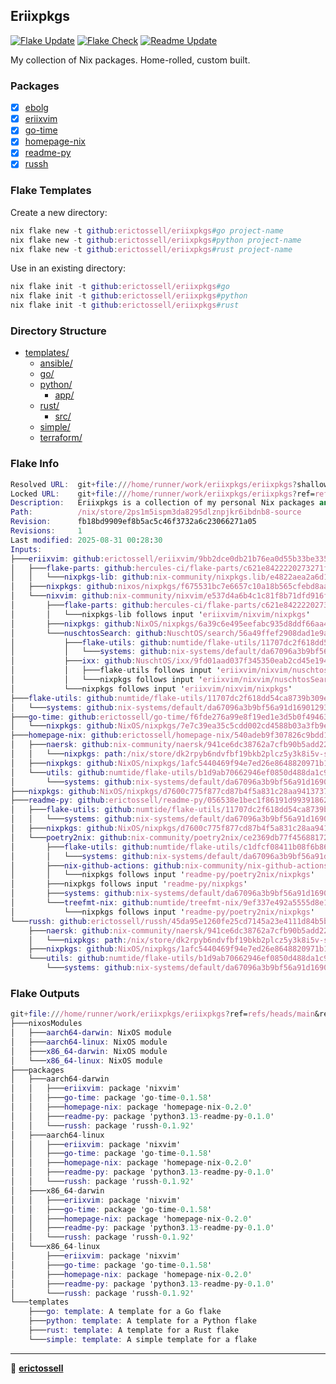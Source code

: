 ## Eriixpkgs

[![Flake Update](https://github.com/erictossell/eriixpkgs/actions/workflows/update.yml/badge.svg)](https://github.com/erictossell/eriixpkgs/actions/workflows/update.yml)
[![Flake Check](https://github.com/erictossell/eriixpkgs/actions/workflows/check.yml/badge.svg)](https://github.com/erictossell/eriixpkgs/actions/workflows/check.yml)
[![Readme Update](https://github.com/erictossell/eriixpkgs/actions/workflows/readme.yml/badge.svg?branch=main)](https://github.com/erictossell/eriixpkgs/actions/workflows/readme.yml)

My collection of Nix packages. Home-rolled, custom built.

### Packages
- [x] [ebolg](https://github.com/erictossell/ebolg)
- [x] [eriixvim](https://github.com/erictossell/eriixvim)
- [x] [go-time](https://github.com/erictossell/go-time)
- [x] [homepage-nix](https://github.com/erictossell/homepage-nix)
- [x] [readme-py](https://github.com/erictossell/readme-py)
- [x] [russh](https://github.com/erictossell/russh)

### Flake Templates

Create a new directory:
```nix
nix flake new -t github:erictossell/eriixpkgs#go project-name
nix flake new -t github:erictossell/eriixpkgs#python project-name
nix flake new -t github:erictossell/eriixpkgs#rust project-name
```

Use in an existing directory:
```nix
nix flake init -t github:erictossell/eriixpkgs#go
nix flake init -t github:erictossell/eriixpkgs#python
nix flake init -t github:erictossell/eriixpkgs#rust
```


### Directory Structure

- [templates/](templates/)
  - [ansible/](templates/ansible/)
  - [go/](templates/go/)
  - [python/](templates/python/)
    - [app/](templates/python/app/)
  - [rust/](templates/rust/)
    - [src/](templates/rust/src/)
  - [simple/](templates/simple/)
  - [terraform/](templates/terraform/)

### Flake Info

```nix
Resolved URL:  git+file:///home/runner/work/eriixpkgs/eriixpkgs?shallow=1
Locked URL:    git+file:///home/runner/work/eriixpkgs/eriixpkgs?ref=refs/heads/main&rev=fb18bd9909ef8b5ac5c46f3732a6c23066271a05&shallow=1
Description:   Eriixpkgs is a collection of my personal Nix packages and NixOS modules
Path:          /nix/store/2ps1m5ispm3da8295dlznpjkr6ibdnb8-source
Revision:      fb18bd9909ef8b5ac5c46f3732a6c23066271a05
Revisions:     1
Last modified: 2025-08-31 00:28:30
Inputs:
├───eriixvim: github:erictossell/eriixvim/9bb2dce0db21b76ea0d55b33be335fe324044431 (2025-04-12 01:28:41)
│   ├───flake-parts: github:hercules-ci/flake-parts/c621e8422220273271f52058f618c94e405bb0f5 (2025-04-01 23:38:40)
│   │   └───nixpkgs-lib: github:nix-community/nixpkgs.lib/e4822aea2a6d1cdd36653c134cacfd64c97ff4fa (2025-03-30 01:09:21)
│   ├───nixpkgs: github:nixos/nixpkgs/f675531bc7e6657c10a18b565cfebd8aa9e24c14 (2025-04-09 21:06:01)
│   └───nixvim: github:nix-community/nixvim/e537d4a6b4c1c81f8b71dfd916fdf970d0d5c987 (2025-04-11 14:52:33)
│       ├───flake-parts: github:hercules-ci/flake-parts/c621e8422220273271f52058f618c94e405bb0f5 (2025-04-01 23:38:40)
│       │   └───nixpkgs-lib follows input 'eriixvim/nixvim/nixpkgs'
│       ├───nixpkgs: github:NixOS/nixpkgs/6a39c6e495eefabc935d8ddf66aa45d85b85fa3f (2025-04-09 00:06:13)
│       └───nuschtosSearch: github:NuschtOS/search/56a49ffef2908dad1e9a8adef1f18802bc760962 (2025-04-03 12:27:03)
│           ├───flake-utils: github:numtide/flake-utils/11707dc2f618dd54ca8739b309ec4fc024de578b (2024-11-13 21:27:16)
│           │   └───systems: github:nix-systems/default/da67096a3b9bf56a91d16901293e51ba5b49a27e (2023-04-09 08:27:08)
│           ├───ixx: github:NuschtOS/ixx/9fd01aad037f345350eab2cd45e1946cc66da4eb (2024-10-26 15:53:28)
│           │   ├───flake-utils follows input 'eriixvim/nixvim/nuschtosSearch/flake-utils'
│           │   └───nixpkgs follows input 'eriixvim/nixvim/nuschtosSearch/nixpkgs'
│           └───nixpkgs follows input 'eriixvim/nixvim/nixpkgs'
├───flake-utils: github:numtide/flake-utils/11707dc2f618dd54ca8739b309ec4fc024de578b (2024-11-13 21:27:16)
│   └───systems: github:nix-systems/default/da67096a3b9bf56a91d16901293e51ba5b49a27e (2023-04-09 08:27:08)
├───go-time: github:erictossell/go-time/f6fde276a99e8f19ed1e3d5b0f4946383eb4bc35 (2024-07-14 13:24:29)
│   └───nixpkgs: github:NixOS/nixpkgs/7e7c39ea35c5cdd002cd4588b03a3fb9ece6fad9 (2024-07-12 07:14:11)
├───homepage-nix: github:erictossell/homepage-nix/540adeb9f307826c9bdd1b047a8b4467160709a4 (2024-07-05 04:49:49)
│   ├───naersk: github:nix-community/naersk/941ce6dc38762a7cfb90b5add223d584feed299b (2024-06-18 16:21:15)
│   │   └───nixpkgs: path:/nix/store/dk2rpyb6ndvfbf19bkb2plcz5y3k8i5v-source?lastModified=0&narHash=sha256-rwz8NJZV%2B387rnWpTYcXaRNvzUSnnF9aHONoJIYmiUQ%3D (1970-01-01 00:00:00)
│   ├───nixpkgs: github:NixOS/nixpkgs/1afc5440469f94e7ed26e8648820971b102afdc3 (2024-07-04 10:07:58)
│   └───utils: github:numtide/flake-utils/b1d9ab70662946ef0850d488da1c9019f3a9752a (2024-03-11 08:33:50)
│       └───systems: github:nix-systems/default/da67096a3b9bf56a91d16901293e51ba5b49a27e (2023-04-09 08:27:08)
├───nixpkgs: github:NixOS/nixpkgs/d7600c775f877cd87b4f5a831c28aa94137377aa (2025-08-30 08:25:00)
├───readme-py: github:erictossell/readme-py/056538e1bec1f86191d99391862369d060a42a10 (2025-08-31 00:15:58)
│   ├───flake-utils: github:numtide/flake-utils/11707dc2f618dd54ca8739b309ec4fc024de578b (2024-11-13 21:27:16)
│   │   └───systems: github:nix-systems/default/da67096a3b9bf56a91d16901293e51ba5b49a27e (2023-04-09 08:27:08)
│   ├───nixpkgs: github:NixOS/nixpkgs/d7600c775f877cd87b4f5a831c28aa94137377aa (2025-08-30 08:25:00)
│   └───poetry2nix: github:nix-community/poetry2nix/ce2369db77f45688172384bbeb962bc6c2ea6f94 (2025-04-03 14:27:04)
│       ├───flake-utils: github:numtide/flake-utils/c1dfcf08411b08f6b8615f7d8971a2bfa81d5e8a (2024-09-17 08:14:13)
│       │   └───systems: github:nix-systems/default/da67096a3b9bf56a91d16901293e51ba5b49a27e (2023-04-09 08:27:08)
│       ├───nix-github-actions: github:nix-community/nix-github-actions/e04df33f62cdcf93d73e9a04142464753a16db67 (2024-10-24 04:09:24)
│       │   └───nixpkgs follows input 'readme-py/poetry2nix/nixpkgs'
│       ├───nixpkgs follows input 'readme-py/nixpkgs'
│       ├───systems: github:nix-systems/default/da67096a3b9bf56a91d16901293e51ba5b49a27e (2023-04-09 08:27:08)
│       └───treefmt-nix: github:numtide/treefmt-nix/9ef337e492a5555d8e17a51c911ff1f02635be15 (2024-10-28 13:05:26)
│           └───nixpkgs follows input 'readme-py/poetry2nix/nixpkgs'
└───russh: github:erictossell/russh/45da95e1260fe25cd7145a23e4111d84b5b8ef7f (2024-07-05 04:45:21)
    ├───naersk: github:nix-community/naersk/941ce6dc38762a7cfb90b5add223d584feed299b (2024-06-18 16:21:15)
    │   └───nixpkgs: path:/nix/store/dk2rpyb6ndvfbf19bkb2plcz5y3k8i5v-source?lastModified=0&narHash=sha256-rwz8NJZV%2B387rnWpTYcXaRNvzUSnnF9aHONoJIYmiUQ%3D (1970-01-01 00:00:00)
    ├───nixpkgs: github:NixOS/nixpkgs/1afc5440469f94e7ed26e8648820971b102afdc3 (2024-07-04 10:07:58)
    └───utils: github:numtide/flake-utils/b1d9ab70662946ef0850d488da1c9019f3a9752a (2024-03-11 08:33:50)
        └───systems: github:nix-systems/default/da67096a3b9bf56a91d16901293e51ba5b49a27e (2023-04-09 08:27:08)

```

### Flake Outputs

```nix
git+file:///home/runner/work/eriixpkgs/eriixpkgs?ref=refs/heads/main&rev=fb18bd9909ef8b5ac5c46f3732a6c23066271a05&shallow=1
├───nixosModules
│   ├───aarch64-darwin: NixOS module
│   ├───aarch64-linux: NixOS module
│   ├───x86_64-darwin: NixOS module
│   └───x86_64-linux: NixOS module
├───packages
│   ├───aarch64-darwin
│   │   ├───eriixvim: package 'nixvim'
│   │   ├───go-time: package 'go-time-0.1.58'
│   │   ├───homepage-nix: package 'homepage-nix-0.2.0'
│   │   ├───readme-py: package 'python3.13-readme-py-0.1.0'
│   │   └───russh: package 'russh-0.1.92'
│   ├───aarch64-linux
│   │   ├───eriixvim: package 'nixvim'
│   │   ├───go-time: package 'go-time-0.1.58'
│   │   ├───homepage-nix: package 'homepage-nix-0.2.0'
│   │   ├───readme-py: package 'python3.13-readme-py-0.1.0'
│   │   └───russh: package 'russh-0.1.92'
│   ├───x86_64-darwin
│   │   ├───eriixvim: package 'nixvim'
│   │   ├───go-time: package 'go-time-0.1.58'
│   │   ├───homepage-nix: package 'homepage-nix-0.2.0'
│   │   ├───readme-py: package 'python3.13-readme-py-0.1.0'
│   │   └───russh: package 'russh-0.1.92'
│   └───x86_64-linux
│       ├───eriixvim: package 'nixvim'
│       ├───go-time: package 'go-time-0.1.58'
│       ├───homepage-nix: package 'homepage-nix-0.2.0'
│       ├───readme-py: package 'python3.13-readme-py-0.1.0'
│       └───russh: package 'russh-0.1.92'
└───templates
    ├───go: template: A template for a Go flake
    ├───python: template: A template for a Python flake
    ├───rust: template: A template for a Rust flake
    └───simple: template: A simple template for a flake

```

---

👤 [**erictossell**](https://github.com/erictossell)

